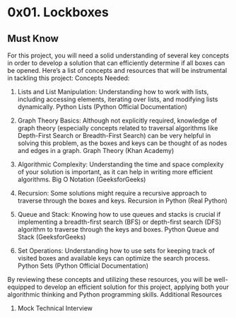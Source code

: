 # 0x01. Lockboxes

## Must Know

For this project, you will need a solid understanding of several key concepts in order to develop a solution that can efficiently determine if all boxes can be opened. Here’s a list of concepts and resources that will be instrumental in tackling this project:
Concepts Needed:

1. Lists and List Manipulation:
        Understanding how to work with lists, including accessing elements, iterating over lists, and modifying lists dynamically.
        Python Lists (Python Official Documentation)

2. Graph Theory Basics:
        Although not explicitly required, knowledge of graph theory (especially concepts related to traversal algorithms like Depth-First Search or Breadth-First Search) can be very helpful in solving this problem, as the boxes and keys can be thought of as nodes and edges in a graph.
        Graph Theory (Khan Academy)

3. Algorithmic Complexity:
        Understanding the time and space complexity of your solution is important, as it can help in writing more efficient algorithms.
        Big O Notation (GeeksforGeeks)

4. Recursion:
        Some solutions might require a recursive approach to traverse through the boxes and keys.
        Recursion in Python (Real Python)

5. Queue and Stack:
        Knowing how to use queues and stacks is crucial if implementing a breadth-first search (BFS) or depth-first search (DFS) algorithm to traverse through the keys and boxes.
        Python Queue and Stack (GeeksforGeeks)

6. Set Operations:
        Understanding how to use sets for keeping track of visited boxes and available keys can optimize the search process.
        Python Sets (Python Official Documentation)

By reviewing these concepts and utilizing these resources, you will be well-equipped to develop an efficient solution for this project, applying both your algorithmic thinking and Python programming skills.
Additional Resources

1. Mock Technical Interview

